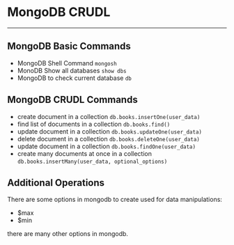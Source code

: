 # MongoDB CRUDL

---

## MongoDB Basic Commands

- MongoDB Shell Command `mongosh`
- MonoDB Show all databases `show dbs`
- MongoDB to check current database `db`

## MongoDB CRUDL Commands

- create document in a collection `db.books.insertOne(user_data)`
- find list of documents in a collection `db.books.find()`
- update document in a collection `db.books.updateOne(user_data)`
- delete document in a collection `db.books.deleteOne(user_data)`
- update document in a collection `db.books.findOne(user_data)`
- create many documents at once in a collection `db.books.insertMany(user_data, optional_options)`

## Additional Operations

There are some options in mongodb to create used for data manipulations:

- $max
- $min

there are many other options in mongodb.
